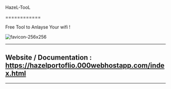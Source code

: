 

 HazeL-TooL 

============


Free Tool to Anlayse Your wifi !


![favicon-256x256](https://github.com/HazeLdevgggg/HazeL-TooL/assets/105066838/64f53ef4-7e77-4919-911d-71c1f3b5e67c)

---

## Website / Documentation : https://hazelportoflio.000webhostapp.com/index.html
---
